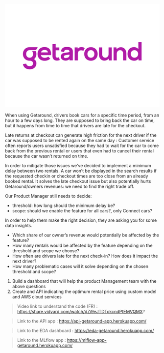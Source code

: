 
<img src='getaround.png'>

When using Getaround, drivers book cars for a specific time period, from an hour to a few days long. They are supposed to bring back the car on time, but it happens from time to time that drivers are late for the checkout.

Late returns at checkout can generate high friction for the next driver if the car was supposed to be rented again on the same day : Customer service often reports users unsatisfied because they had to wait for the car to come back from the previous rental or users that even had to cancel their rental because the car wasn’t returned on time.

In order to mitigate those issues we’ve decided to implement a minimum delay between two rentals. A car won’t be displayed in the search results if the requested checkin or checkout times are too close from an already booked rental. It solves the late checkout issue but also potentially hurts Getaround/owners revenues: we need to find the right trade off.

Our Product Manager still needs to decide:

- threshold: how long should the minimum delay be?
- scope: should we enable the feature for all cars?, only Connect cars?

In order to help them make the right decision, they are asking you for some data insights.

- Which share of our owner’s revenue would potentially be affected by the feature? 
- How many rentals would be affected by the feature depending on the threshold and scope we choose?
- How often are drivers late for the next check-in? How does it impact the next driver?
- How many problematic cases will it solve depending on the chosen threshold and scope?

1) Build a dashboard that will help the product Management team with the above questions 
2) Create and API indicating the optimum rental price using custom model and AWS cloud services

> Video link to understand the code (FR) : https://share.vidyard.com/watch/dZi9eJTDTokcndPtEMVQMX?

> Link to the API app : https://api-getaround-app.herokuapp.com/

> Link to the EDA dashboard : https://eda-getaround.herokuapp.com/

> Link to the MLflow app : https://mlflow-app-getaround.herokuapp.com/

